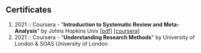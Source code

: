 ##  Certificates

1. 2021 :: Coursera - "**Introduction to Systematic Review and Meta-Analysis**" by Johns Hopkins Univ [[pdf]](/certificates/Coursera_2021_SystematicReview_Meta-Analysis_DKNUCDD8H9EK.pdf) [[coursera]](https://www.coursera.org/account/accomplishments/verify/DKNUCDD8H9EK)
1. 2021 :: Coursera - "**Understanding Research Methods**" by University of London & SOAS University of London
